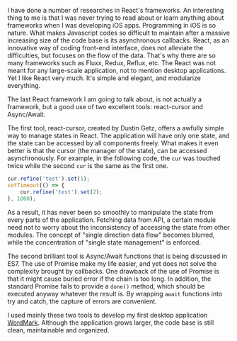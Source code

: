 I have done a number of researches in React's frameworks. An interesting thing to me is that I was never trying to read about or learn anything about frameworks when I was developing iOS apps. Programming in iOS is so nature. What makes Javascript codes so difficult to maintain after a massive increasing size of the code base is its asynchronous callbacks. React, as an innovative way of coding front-end interface, does not alleviate the difficulties, but focuses on the flow of the data. That's why there are so many frameworks such as Fluxx, Redux, Reflux, etc. The React was not meant for any large-scale application, not to mention desktop applications. Yet I like React very much. It's simple and elegant, and modularize everything.

The last React framework I am going to talk about, is not actually a framework, but a good use of two excellent tools: react-cursor and Async/Await.

The first tool, react-cursor, created by Dustin Getz, offers a awfully simple way to manage states in React. The application will have only one state, and the state can be accessed by all components freely. What makes it even better is that the cursor (the manager of the state), can be accessed asynchronously. For example, in the following code, the `cur` was touched twice while the second `cur` is the same as the first one.

```javascript
cur.refine('test').set(1);
setTimeout(() => {
	cur.refine('test').set(2);
}, 1000);
```

As a result, it has never been so smoothly to manipulate the state from every parts of the application. Fetching data from API, a certain module need not to worry about the inconsistency of accessing the state from other modules. The concept of "single direction data flow" becomes blurred, while the concentration of "single state management" is enforced.

The second brilliant tool is Async/Await functions that is being discussed in ES7. The use of Promise make my life easier, and yet does not solve the complexity brought by callbacks. One drawback of the use of Promise is that it might cause buried error if the chain is too long. In addition, the standard Promise fails to provide a `done()` method, which should be executed anyway whatever the result is. By wrapping `await` functions into try and catch, the capture of errors are convenient.

I used mainly these two tools to develop my first desktop application [WordMark](http://wordmarkapp.com). Although the application grows larger, the code base is still clean, maintainable and organized.